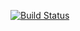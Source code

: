 [![Build Status](https://travis-ci.org/Kibibit/kibibit-code-editor.svg?branch=master)](https://travis-ci.org/Kibibit/kibibit-code-editor)  
